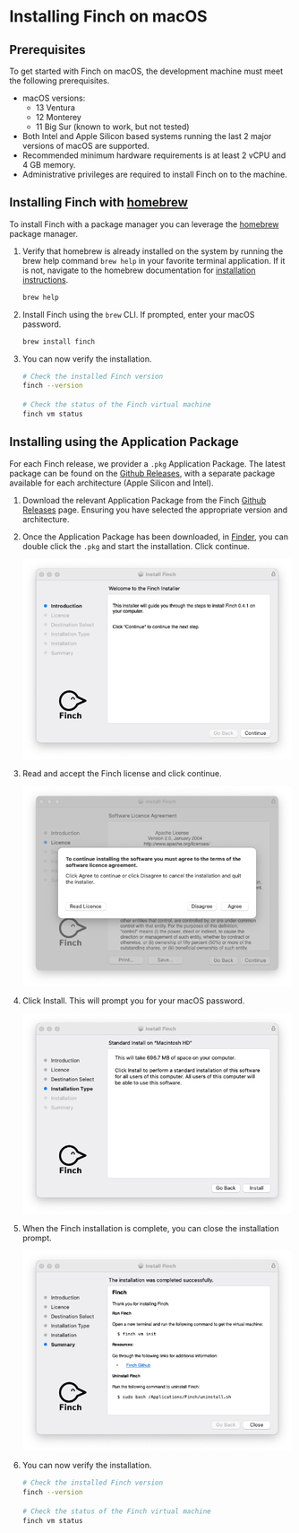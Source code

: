 # Installing Finch on macOS

## Prerequisites

To get started with Finch on macOS, the development machine must meet the
following prerequisites.

* macOS versions:
    * 13 Ventura
    * 12 Monterey
    * 11 Big Sur (known to work, but not tested)
* Both Intel and Apple Silicon based systems running the last 2 major versions of macOS are supported.
* Recommended minimum hardware requirements is at least 2 vCPU and 4 GB memory.
* Administrative privileges are required to install Finch on to the machine.

## Installing Finch with [homebrew](https://brew.sh/)

To install Finch with a package manager you can leverage the
[homebrew](https://brew.sh/) package manager.

1. Verify that homebrew is already installed on the system by running the brew
   help command `brew help` in your favorite terminal application. If it is not,
   navigate to the homebrew documentation for [installation
   instructions](https://docs.brew.sh/Installation).

    ```bash
    brew help
    ```

2. Install Finch using the `brew` CLI. If prompted, enter your macOS password.

    ```bash
    brew install finch
    ```

3. You can now verify the installation.

    ```bash
    # Check the installed Finch version
    finch --version

    # Check the status of the Finch virtual machine
    finch vm status
    ```

## Installing using the Application Package

For each Finch release, we provider a `.pkg` Application Package. The latest
package can be found on the [Github
Releases](https://github.com/runfinch/finch/releases), with a separate package
available for each architecture (Apple Silicon and Intel).

1. Download the relevant Application Package from the Finch [Github
Releases](https://github.com/runfinch/finch/releases) page. Ensuring you have
   selected the appropriate version and architecture.

2. Once the Application Package has been downloaded, in
   [Finder](https://support.apple.com/en-us/HT201732), you can double click the
   `.pkg` and start the installation. Click continue.

    ![Finch Installation Wizard](/assets/finch_macos_installation_1.png "Finch Installation 1")

3. Read and accept the Finch license and click continue.

    ![Finch Installation License](/assets/finch_macos_installation_2.png "Finch Installation 2")

4. Click Install. This will prompt you for your macOS password.

    ![Finch Installation Screen](/assets/finch_macos_installation_3.png "Finch Installation 3")

5. When the Finch installation is complete, you can close the installation
   prompt.

    ![Finch Installation Complete](/assets/finch_macos_installation_4.png "Finch Installation 4")


6. You can now verify the installation.

    ```bash
    # Check the installed Finch version
    finch --version

    # Check the status of the Finch virtual machine
    finch vm status
    ```